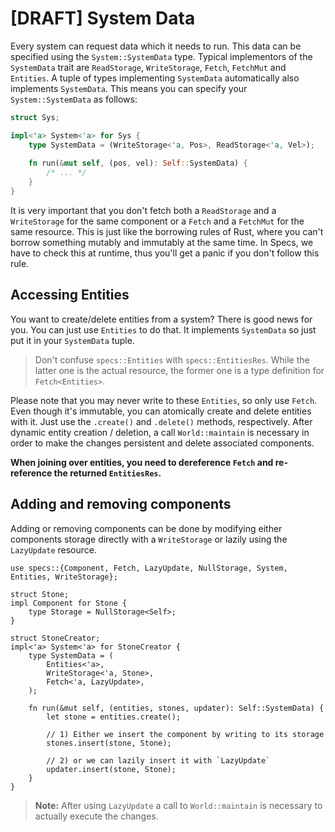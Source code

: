 # [DRAFT] System Data

Every system can request data which it needs to run. This data can be specified
using the `System::SystemData` type. Typical implementors of the `SystemData` trait
are `ReadStorage`, `WriteStorage`, `Fetch`, `FetchMut` and `Entities`.
A tuple of types implementing `SystemData` automatically also implements `SystemData`.
This means you can specify your `System::SystemData` as follows:

```rust
struct Sys;

impl<'a> System<'a> for Sys {
    type SystemData = (WriteStorage<'a, Pos>, ReadStorage<'a, Vel>);
    
    fn run(&mut self, (pos, vel): Self::SystemData) {
        /* ... */
    }
}
```

It is very important that you don't fetch both a `ReadStorage` and a `WriteStorage`
for the same component or a `Fetch` and a `FetchMut` for the same resource.
This is just like the borrowing rules of Rust, where you can't borrow something
mutably and immutably at the same time. In Specs, we have to check this at
runtime, thus you'll get a panic if you don't follow this rule.

## Accessing Entities

You want to create/delete entities from a system? There is
good news for you. You can just use `Entities` to do that.
It implements `SystemData` so just put it in your `SystemData` tuple.

> Don't confuse `specs::Entities` with `specs::EntitiesRes`.
  While the latter one is the actual resource, the former one is a type
  definition for `Fetch<Entities>`.

Please note that you may never write to these `Entities`, so only
use `Fetch`. Even though it's immutable, you can atomically create
and delete entities with it. Just use the `.create()` and `.delete()`
methods, respectively. After dynamic entity creation / deletion,
a call `World::maintain` is necessary in order to make the changes
persistent and delete associated components.

**When joining over entities, you need to dereference `Fetch`
and re-reference the returned `EntitiesRes`.**

## Adding and removing components

Adding or removing components can be done by modifying
either components storage directly with a `WriteStorage`
or lazily using the `LazyUpdate` resource.

```rust,ignore
use specs::{Component, Fetch, LazyUpdate, NullStorage, System, Entities, WriteStorage};

struct Stone;
impl Component for Stone {
    type Storage = NullStorage<Self>;
}

struct StoneCreator;
impl<'a> System<'a> for StoneCreator {
    type SystemData = (
        Entities<'a>,
        WriteStorage<'a, Stone>,
        Fetch<'a, LazyUpdate>,
    );

    fn run(&mut self, (entities, stones, updater): Self::SystemData) {
        let stone = entities.create();

        // 1) Either we insert the component by writing to its storage
        stones.insert(stone, Stone);

        // 2) or we can lazily insert it with `LazyUpdate`
        updater.insert(stone, Stone);
    }
}
```

> **Note:** After using `LazyUpdate` a call to `World::maintain`
  is necessary to actually execute the changes.
